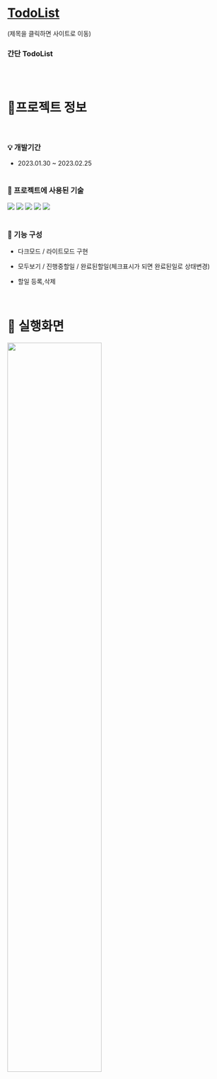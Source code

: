 # [TodoList](https://neon-hummingbird-02eb32.netlify.app)

(제목을 클릭하면 사이트로 이동)

### 간단 TodoList

<br>
<br>

# 📝프로젝트 정보

<br>

### 💡 개발기간

- 2023.01.30 ~ 2023.02.25
  <br>
  <br>

### 🔨 프로젝트에 사용된 기술<br>

<img src="https://img.shields.io/badge/React-17202C?style=for-the-badge&logo=react&logoColor=61DAFB"/> <img src="https://img.shields.io/badge/hmtl5-E34F26?style=for-the-badge&logo=HTML5&logoColor=FFFFFF"/> <img src="https://img.shields.io/badge/css3-1572B6?style=for-the-badge&logo=css3&logoColor=FFFFFF"/> <img src="https://img.shields.io/badge/javascript-191A1B?style=for-the-badge&logo=javascript&logoColor=F7DF1E"/> <img src="https://img.shields.io/badge/postcss-FFFFFF?style=for-the-badge&logo=postcss&logoColor=DD3A0A"/>
<br>
<br>

### 📎 기능 구성

- 다크모드 / 라이트모드 구현
- 모두보기 / 진행중할일 / 완료된할일(체크표시가 되면 완료된일로 상태변경)
- 할일 등록,삭제

  <br>

# 🎫 실행화면

<img width="65%" src="https://github.com/moonjieun/todo/assets/102341066/9c07064d-787f-4d67-846b-29721dc42e8d"/>
